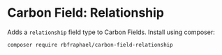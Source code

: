 # Carbon Field: Relationship

Adds a `relationship` field type to Carbon Fields. Install using composer:
```cli
composer require rbfraphael/carbon-field-relationship
```